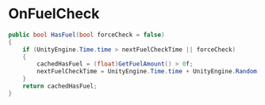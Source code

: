 <Badge type="danger" text="Carbon Compatible"/><Badge type="warning" text="Oxide Compatible"/>
# OnFuelCheck
```csharp
public bool HasFuel(bool forceCheck = false)
{
	if (UnityEngine.Time.time > nextFuelCheckTime || forceCheck)
	{
		cachedHasFuel = (float)GetFuelAmount() > 0f;
		nextFuelCheckTime = UnityEngine.Time.time + UnityEngine.Random.Range(1f, 2f);
	}
	return cachedHasFuel;
}

```
